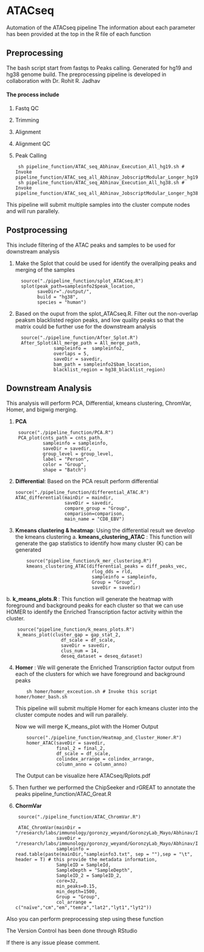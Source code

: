 # ATACseq
Automation of the ATACseq pipeline
The information about each parameter has been provided at the top in the R file of each function

## Preprocessing

The bash script start from fastqs to Peaks calling. Generated for hg19 and hg38 genome build. The preprocessing pipeline is developed in collaboration with Dr. Rohit R. Jadhav

#### The process include
1. Fastq QC
2. Trimming
3. Alignment
4. Alignment QC
5. Peak Calling


        sh pipeline_function/ATAC_seq_Abhinav_Execution_All_hg19.sh # Invoke pipeline_function/ATAC_seq_all_Abhinav_JobscriptModular_Longer_hg19.sh
        sh pipeline_function/ATAC_seq_Abhinav_Execution_All_hg38.sh # Invoke pipeline_function/ATAC_seq_all_Abhinav_JobscriptModular_Longer_hg38.sh

This pipeline will submit multiple samples into the cluster compute nodes and will run parallely. 

## Postprocessing
This include filtering of the ATAC peaks and samples to be used for downstream analysis
1. Make the Splot that could be used for identify the overallping peaks and merging of the samples

         source("./pipeline_function/splot_ATACseq.R")
         splot(peak_path=sampleinfo2$peak_location,
               saveDir="./output/",
               build = "hg38",
               species = "human")

2. Based on the ouput from the splot_ATACseq.R. Filter out the non-overlap peaksm blacklisted region peaks, and low quality peaks so that the matrix could be further use for the downstream analysis

         source("./pipeline_function/After_Splot.R")
         After_Splot(All_merge_path = All_merge_path,
                     sampleinfo =  sampleinfo2,
                     overlaps = 5,
                     saveDir = savedir,
                     bam_path = sampleinfo2$bam_location,
                     blacklist_region = hg38_blacklist_region)

## Downstream Analysis
This analysis will perform PCA, Differential, kmeans clustering, ChromVar, Homer, and bigwig merging.
1. **PCA**
   
        source("./pipeline_function/PCA.R")
        PCA_plot(cnts_path = cnts_path,
                 sampleinfo = sampleinfo,
                 saveDir = savedir,
                 group_level = group_level,
                 label = "Person",
                 color = "Group",
                 shape = "Batch")
   
2. **Differential**: Based on the PCA result perform differential
   
       source("./pipeline_function/differential_ATAC.R")
       ATAC_differential(mainDir = maindir,
                         saveDir = savedir,
                         compare_group = "Group",
                         comparison=comparison,
                         main_name = "CD8_EBV")

3. **Kmeans clustering & heatmap**:
Using the differential result we develop the kmeans clustering
a. **kmeans_clustering_ATAC** : This function will generate the gap statistics to identify how many cluster (K) can be generated

           source("pipeline_function/k_mer_clustering.R")
           kmeans_clustering_ATAC(differential_peaks = diff_peaks_vec,
                                   rlog_dds = rld,
                                   sampleinfo = sampleinfo,
                                   Group = "Group",
                                   saveDir = savedir)
   
b. **k_means_plots.R** : This function will generate the heatmap with foreground and background peaks for each cluster so that we can use HOMER to identify the Enriched Transcription factor activity within the cluster.

        source("pipeline_function/k_means_plots.R")
        k_means_plot(cluster_gap = gap_stat_2, 
                        df_scale = df_scale, 
                        saveDir = savedir, 
                        clus_num = 14,
                        deseq_dataset = deseq_dataset)

4. **Homer** :
   We will generate the Enriched Transcription factor output from each of the clusters for which we have foreground and background peaks
   
           sh homer/homer_exceution.sh # Invoke this script homer/homer_bash.sh

   This pipeline will submit multiple Homer for each kmeans cluster into the cluster compute nodes and will run parallely.

   Now we will merge K_means_plot with the Homer Output

           source("./pipeline_function/Heatmap_and_Cluster_Homer.R")
           homer_ATAC(saveDir = savedir,
                      final_2 = final_2,
                      df_scale = df_scale,
                      colindex_arrange = colindex_arrange,
                      column_anno = column_anno)

   The Output can be visualize here ATACseq/Rplots.pdf

6. Then further we performed the ChipSeeker and rGREAT to annotate the peaks
           pipeline_function/ATAC_Great.R

7. **ChormVar**

        source("./pipeline_function/ATAC_ChromVar.R")

        ATAC_ChromVar(mainDir = "/research/labs/immunology/goronzy_weyand/GoronzyLab_Mayo/Abhinav/Ines/CD8_lytic/tohg38/Analysis/downstream/",
                      saveDir = "/research/labs/immunology/goronzy_weyand/GoronzyLab_Mayo/Abhinav/Ines/CD8_lytic/tohg38/Analysis/downstream/ChromVar/",
                      sampleinfo = read.table(paste(mainDir,"sampleinfo3.txt", sep = ""),sep = "\t", header = T) # this provide the metadata information,
                      SampleID = SampleId,
                      SampleDepth = "SampleDepth",
                      SampleID_2 = SampleID_2,
                      core=32,
                      min_peaks=0.15,
                      min_depth=1500,
                      Group = "Group",
                      col_arrange = c("naïve","cm","em","temra","lat2","lyt1","lyt2"))

   
   
Also you can perform preprocessing step using these function

The Version Control has been done through RStudio

If there is any issue please comment.
